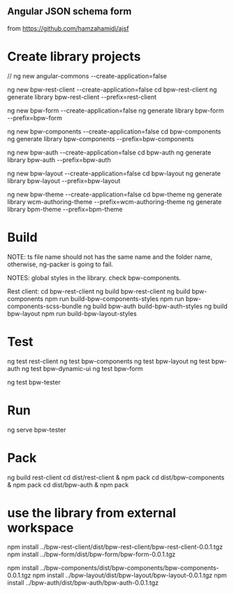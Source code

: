 ## Angular JSON schema form
   from https://github.com/hamzahamidi/ajsf
# Create library projects

   // ng new angular-commons --create-application=false
   
   ng new bpw-rest-client --create-application=false
   cd bpw-rest-client
   ng generate library bpw-rest-client --prefix=rest-client
   
      
   ng new bpw-form --create-application=false
   ng generate library bpw-form --prefix=bpw-form
   
   ng new bpw-components --create-application=false
   cd bpw-components
   ng generate library bpw-components --prefix=bpw-components

   ng new bpw-auth --create-application=false
   cd bpw-auth
   ng generate library bpw-auth --prefix=bpw-auth
   
   ng new bpw-layout --create-application=false
   cd bpw-layout
   ng generate library bpw-layout --prefix=bpw-layout


   ng new bpw-theme --create-application=false
   cd bpw-theme
   ng generate library wcm-authoring-theme --prefix=wcm-authoring-theme
   ng generate library bpm-theme --prefix=bpm-theme


# Build
NOTE: ts file name should not has the same name and the folder name, otherwise, ng-packer is going to fail.

NOTES: global styles in the library. check bpw-components.

Rest client:
cd bpw-rest-client
ng build bpw-rest-client
ng build bpw-components
npm run build-bpw-components-styles
npm run bpw-components-scss-bundle
ng build bpw-auth
build-bpw-auth-styles
ng build bpw-layout
npm run build-bpw-layout-styles

# Test
   ng test rest-client
   ng test bpw-components
   ng test bpw-layout
   ng test bpw-auth
   ng test bpw-dynamic-ui
   ng test bpw-form

   ng test bpw-tester

# Run
   ng serve bpw-tester

# Pack
  ng build rest-client
  cd dist/rest-client & npm pack
  cd dist/bpw-components & npm pack
  cd dist/bpw-auth & npm pack

# use the library from external workspace
  npm install ../bpw-rest-client/dist/bpw-rest-client/bpw-rest-client-0.0.1.tgz
  npm install ../bpw-form/dist/bpw-form/bpw-form-0.0.1.tgz
  
  npm install ../bpw-components/dist/bpw-components/bpw-components-0.0.1.tgz
  npm install ../bpw-layout/dist/bpw-layout/bpw-layout-0.0.1.tgz
  npm install ../bpw-auth/dist/bpw-auth/bpw-auth-0.0.1.tgz
  
  